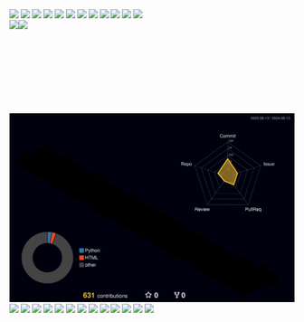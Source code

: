 <div>
<img src="https://img.shields.io/badge/Python-blue?logo=python&logoColor=white" />
<img src="https://img.shields.io/badge/Node.js-339933?logo=node.js&logoColor=white" />
<img src="https://img.shields.io/badge/React-61DAFB?logo=react&logoColor=black" />
<img src="https://img.shields.io/badge/Vue-4FC08D?logo=vue.js&logoColor=white" />
<img src="https://img.shields.io/badge/Docker-2496ED?logo=docker&logoColor=white" />
<img src="https://img.shields.io/badge/MySQL-4479A1?logo=mysql&logoColor=white" />
<img src="https://img.shields.io/badge/Linux-FCC624?logo=linux&logoColor=black" />
<img src="https://img.shields.io/badge/OpenAI-412991?logo=openai&logoColor=white" />
<img src="https://img.shields.io/badge/Cloudflare-F48120?logo=cloudflare&logoColor=white" />
<img src="https://img.shields.io/badge/WordPress-21759B?logo=wordpress&logoColor=white" />
<img src="https://img.shields.io/badge/Nginx-009639?logo=nginx&logoColor=white" />
<img src="https://img.shields.io/badge/PHP-777BB4?logo=php&logoColor=white" />
</div>
<div>
  <img height="165" align="left" src="https://github-profile-trophy.vercel.app/?username=a19901201&theme=matrix&row=2&column=5" />
  <img height="165" src="https://github-readme-stats.vercel.app/api?username=a19901201&show_icons=true&theme=merko&rank_icon=github&locale=zh-tw" />
</div>
<div>
<img src="./profile-3d-contrib/profile-night-rainbow.svg" />
</div>
<div>
<img src="https://img.shields.io/badge/JavaScript-yellow?logo=javascript&logoColor=white" />
<img src="https://img.shields.io/badge/TypeScript-3178C6?logo=typescript&logoColor=white" />
<img src="https://img.shields.io/badge/HTML5-5E5E5E?logo=html5&logoColor=E34F26" />
<img src="https://img.shields.io/badge/CSS3-3E8EDE?logo=css3&logoColor=white" />
<img src="https://img.shields.io/badge/Git-F05032?logo=git&logoColor=white" />
<img src="https://img.shields.io/badge/OpenVPN-EA7E20?logo=openvpn&logoColor=white" />
<img src="https://img.shields.io/badge/LINE-00C300?logo=line&logoColor=white" />
<img src="https://img.shields.io/badge/Telegram-26A5E4?logo=telegram&logoColor=white" />
<img src="https://img.shields.io/badge/Apache-D22128?logo=apache&logoColor=white" />
<img src="https://img.shields.io/badge/Swagger-85EA2D?logo=swagger&logoColor=white" />
<img src="https://img.shields.io/badge/Postman-FF6C37?logo=postman&logoColor=white" />
<img src="https://img.shields.io/badge/PostgreSQL-336791?logo=postgresql&logoColor=white" />
<img src="https://img.shields.io/badge/Redis-DC382D?logo=redis&logoColor=white" />
</div>
